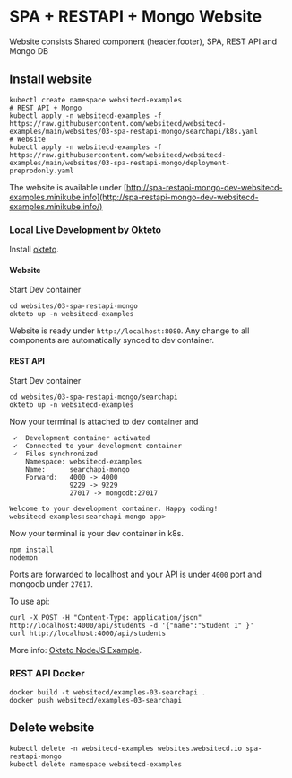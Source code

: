 # SPA + RESTAPI + Mongo Website

Website consists Shared component (header,footer), SPA, REST API and Mongo DB

## Install website

```shell
kubectl create namespace websitecd-examples
# REST API + Mongo
kubectl apply -n websitecd-examples -f https://raw.githubusercontent.com/websitecd/websitecd-examples/main/websites/03-spa-restapi-mongo/searchapi/k8s.yaml
# Website
kubectl apply -n websitecd-examples -f https://raw.githubusercontent.com/websitecd/websitecd-examples/main/websites/03-spa-restapi-mongo/deployment-preprodonly.yaml
```

The website is available under [http://spa-restapi-mongo-dev-websitecd-examples.minikube.info](http://spa-restapi-mongo-dev-websitecd-examples.minikube.info/)


### Local Live Development by Okteto

Install [okteto](https://okteto.com/docs/getting-started/installation).

#### Website

Start Dev container
```shell
cd websites/03-spa-restapi-mongo
okteto up -n websitecd-examples
```

Website is ready under `http://localhost:8080`.
Any change to all components are automatically synced to dev container.

#### REST API

Start Dev container
```shell
cd websites/03-spa-restapi-mongo/searchapi
okteto up -n websitecd-examples
```
Now your terminal is attached to dev container and 
```shell
 ✓  Development container activated
 ✓  Connected to your development container
 ✓  Files synchronized
    Namespace: websitecd-examples
    Name:      searchapi-mongo
    Forward:   4000 -> 4000
               9229 -> 9229
               27017 -> mongodb:27017

Welcome to your development container. Happy coding!
websitecd-examples:searchapi-mongo app>
```

Now your terminal is your dev container in k8s.

```shell
npm install
nodemon
```

Ports are forwarded to localhost and your API is under `4000` port and mongodb under `27017`.

To use api:
```shell
curl -X POST -H "Content-Type: application/json" http://localhost:4000/api/students -d '{"name":"Student 1" }'
curl http://localhost:4000/api/students
```

More info: [Okteto NodeJS Example](https://okteto.com/docs/samples/node).

### REST API Docker

```shell
docker build -t websitecd/examples-03-searchapi .
docker push websitecd/examples-03-searchapi
```


## Delete website

```shell
kubectl delete -n websitecd-examples websites.websitecd.io spa-restapi-mongo
kubectl delete namespace websitecd-examples
```
